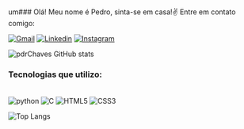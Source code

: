 um### Olá! Meu nome é Pedro, sinta-se em casa!✌️
Entre em contato comigo:

[![Gmail](https://img.shields.io/badge/Gmail-D14836?style=for-the-badge&logo=gmail&logoColor=white)](https://mail.google.com/mail/u/0/?hl=pt-BR#inbox?compose=DmwnWsmBFtsHQDnzgRbwJcdNvMtQGdnsLFwWGfgJpMxlfNlVFbcplCHfTzvKMqpBHmxtFjkFlrVl)
[![Linkedin](https://img.shields.io/badge/LinkedIn-0077B5?style=for-the-badge&logo=linkedin&logoColor=white)](https://www.linkedin.com/in/pedro-chaves-a8b323323/)
[![Instagram](https://img.shields.io/badge/Instagram-E4405F?style=for-the-badge&logo=instagram&logoColor=white)](https://www.instagram.com/pdr_chaves/)

![pdrChaves GitHub stats](https://github-readme-stats.vercel.app/api?username=pdrChaves&show_icons=true&theme=dracula)

### Tecnologias que utilizo:
<div style="display: inline_block"><br/>
<img align="center" alt="python" src="https://img.shields.io/badge/Python-3776AB?style=for-the-badge&logo=python&logoColor=white"/>
<img align="center" alt="C" src="https://img.shields.io/badge/C-00599C?style=for-the-badge&logo=c&logoColor=white"/>
<img align="center" alt="HTML5" src="https://img.shields.io/badge/HTML5-E34F26?style=for-the-badge&logo=html5&logoColor=white"/>
<img align="center" alt="CSS3" src="https://img.shields.io/badge/CSS-239120?&style=for-the-badge&logo=css3&logoColor=white"/>

  
![Top Langs](https://github-readme-stats.vercel.app/api/top-langs/?username=pdrChaves&hide_compactlayout)

